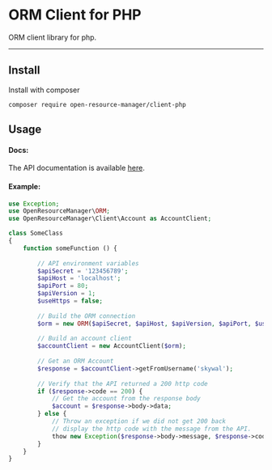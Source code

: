 # ORM Client for PHP

ORM client library for php.

---

## Install

Install with composer

```shell
composer require open-resource-manager/client-php
```

## Usage

#### Docs:

The API documentation is available [here](https://openresourcemanager.github.io/client-php/docs/).

#### Example:

```php
use Exception;
use OpenResourceManager\ORM;
use OpenResourceManager\Client\Account as AccountClient;

class SomeClass
{
    function someFunction () {
    
        // API environment variables
        $apiSecret = '123456789';
        $apiHost = 'localhost';
        $apiPort = 80;
        $apiVersion = 1;
        $useHttps = false;
        
        // Build the ORM connection
        $orm = new ORM($apiSecret, $apiHost, $apiVersion, $apiPort, $useHttps);
        
        // Build an account client
        $accountClient = new AccountClient($orm);
        
        // Get an ORM Account
        $response = $accountClient->getFromUsername('skywal');
        
        // Verify that the API returned a 200 http code
        if ($response->code == 200) {
            // Get the account from the response body
            $account = $response->body->data;
        } else {
            // Throw an exception if we did not get 200 back
            // display the http code with the message from the API.
            thow new Exception($response->body->message, $response->code);
        }
    }
}
```